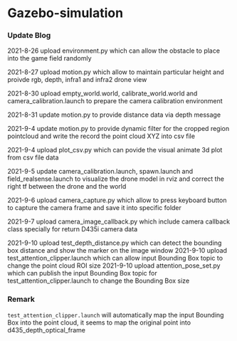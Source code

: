 # Gazebo-simulation
### Update Blog
2021-8-26 upload environment.py which can allow the obstacle to place into the game field randomly

2021-8-27 upload motion.py which allow to maintain particular height and proivde rgb, depth, infra1 and infra2 drone view

2021-8-30 upload empty_world.world, calibrate_world.world and camera_calibration.launch to prepare the camera calibration environment

2021-8-31 update motion.py to provide distance data via depth message

2021-9-4 update motion.py to provide dynamic filter for the cropped region pointcloud and write the record the point cloud XYZ into csv file

2021-9-4 upload plot_csv.py which can povide the visual animate 3d plot from csv file data

2021-9-5 update camera_calibration.launch, spawn.launch and field_realsense.launch to visualize the drone model in rviz and correct the right tf between the drone and the world 

2021-9-6 upload camera_capture.py which allow to press keyboard button to capture the camera frame and save it into specific folder

2021-9-7 upload camera_image_callback.py which include camera callback class specially for return D435i camera data

2021-9-10 upload test_depth_distance.py which can detect the bounding box distance and show the marker on the image window
2021-9-10 upload test_attention_clipper.launch which can allow input Bounding Box topic to change the point cloud ROI size 
2021-9-10 upload attention_pose_set.py which can publish the input Bounding Box topic for test_attention_clipper.launch to change the Bounding Box size






### Remark
```test_attention_clipper.launch``` will automatically map the input Bounding Box into the point cloud, it seems to map the original point into d435_depth_optical_frame
